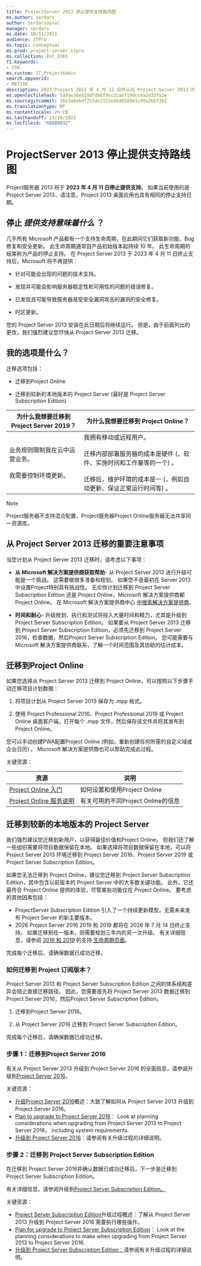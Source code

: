 ```yaml
---
title: ProjectServer 2013 停止提供支持路线图
ms.author: serdars
author: serdarsoysal
manager: serdars
ms.date: 10/11/2021
audience: ITPro
ms.topic: conceptual
ms.prod: project-server-itpro
ms.collection: Ent_O365
f1.keywords:
- CSH
ms.custom: IT_ProjectAdmin
search.appverid:
- MET150
description: 2023 Project 2013 年 4 月 11 日终止对 Project Server 2013 的支持。 使用本文作为指南升级到本地 Project Online或更高版本的 Project Server。
ms.openlocfilehash: 5a9ae38e819dfdb8f9cc2ca3719dccea2d33fa3e
ms.sourcegitcommit: 16e3a6e6df253de1153e46d058941cd9a2bbf2b2
ms.translationtype: MT
ms.contentlocale: zh-CN
ms.lasthandoff: 11/10/2021
ms.locfileid: "60889832"
---
```

# <a name="project-server-2013-end-of-support-roadmap"></a>ProjectServer 2013 停止提供支持路线图

Project服务器 2013 将于 **2023 年 4 月 11 日停止提供支持**。 如果当前使用的是 Project Server 2013，请注意，Project 2013 桌面应用也具有相同的停止支持日期。

## <a name="what-does-end-of-support-mean"></a>停止 *提供支持意味着什么* ？

几乎所有 Microsoft 产品都有一个支持生命周期，在此期间它们获取新功能、Bug 修复和安全更新。 此生命周期通常自产品初始版本起持续 10 年。 此生命周期的结束称为产品的停止支持。 在 Project Server 2013 于 2023 年 4 月 11 日终止支持后，Microsoft 将不再提供：

- 针对可能会出现的问题的技术支持。

- 发现并可能会影响服务器稳定性和可用性的问题的错误修复。

- 已发现且可能导致服务器易受安全漏洞攻击的漏洞的安全修复。

- 时区更新。

您的 Project Server 2013 安装在此日期后将继续运行。 但是，由于前面列出的更改，我们强烈建议您尽快从 Project Server 2013 迁移。

## <a name="what-are-my-options"></a>我的选项是什么？

迁移选项包括：

- 迁移到Project Online

- 迁移到较新的本地版本的 Project Server (最好是 Project Server Subscription Edition) 

|为什么我想要迁移到 Project Server 2019？|为什么我想要迁移到 Project Online？|
|---|---|
|业务规则限制我在云中运营业务。  <br/><br/>  我需要控制环境更新。|我拥有移动或远程用户。<br/><br/>  迁移内部部署服务器的成本是硬件 (、软件、实施时间和工作量等的一个) 。 <br/><br/>  迁移后，维护环境的成本是一 (，例如自动更新、保证正常运行时间等) 。|

> [!NOTE]
> Project服务器不支持混合配置，Project服务器Project Online服务器无法共享同一资源库。

## <a name="important-considerations-for-migrating-from-project-server-2013"></a>从 Project Server 2013 迁移的重要注意事项

当您计划从 Project Server 2013 迁移时，请考虑以下事项：

- **从 Microsoft 解决方案提供商获取帮助**- 从 Project Server 2013 进行升级可能是一个挑战。 这需要做很多准备和规划。 如果您不是最初在 Server 2013 中设置Project特别具有挑战性。 无论你计划迁移到 Project Server Subscription Edition 还是 Project Online，Microsoft 解决方案提供商都Project Online。 在 Microsoft 解决方案提供商中心 [中搜索解决方案提供商](https://go.microsoft.com/fwlink/p/?linkid=841249)。

- **时间和耐心**- 升级规划、执行和测试将投入大量时间和精力，尤其是升级到 Project Server Subscription Edition。 如果要从 Project Server 2013 迁移到 Project Server Subscription Edition，必须先迁移到 Project Server 2016，检查数据，然后Project Server Subscription Edition。 您可能需要与 Microsoft 解决方案提供商联系，了解一个时间范围及其协助的估计成本。

## <a name="migrate-to-project-online"></a>迁移到Project Online

如果您选择从 Project Server 2013 迁移到 Project Online，可以按照以下步骤手动迁移项目计划数据：

1. 将项目计划从 Project Server 2013 保存为 .mpp 格式。

2. 使用 Project Professional 2016、Project Professional 2019 或 Project Online 桌面客户端，打开每个 .mpp 文件，然后保存该文件并将其发布到Project Online。

您可以手动创建PWA配置Project Online (例如，重新创建任何所需的自定义域或企业日历) 。 Microsoft 解决方案提供商也可以帮助完成此过程。

关键资源：

|资源|说明|
|---|---|
|[Project Online 入门](https://support.office.com/article/e3e5f64f-ada5-4f9d-a578-130b2d4e5f11)|如何设置和使用Project Online|
|[Project Online 服务说明](/office365/servicedescriptions/project-online-service-description/project-online-service-description)|有关可用的不同Project Online的信息|

## <a name="migrate-to-a-newer-on-premises-version-of-project-server"></a>迁移到较新的本地版本的 Project Server

我们强烈建议您迁移到新用户，以获得最佳价值和Project Online。 但我们还了解一些组织需要将项目数据保留在本地。 如果选择将项目数据保留在本地，可以将 Project Server 2013 环境迁移到 Project Server 2016、Project Server 2019 或 Project Server Subscription Edition。

如果您无法迁移到 Project Online，建议您迁移到 Project Server Subscription Edition，其中包含以前版本的 Project Server 中的大多数关键功能。 此外，它还最符合 Project Online 提供的体验，尽管某些功能仅在 Project Online。 要考虑的其他因素包括：

- ProjectServer Subscription Edition 引入了一个持续更新模型，无需未来发布 Project Server 的新主要版本。
- 2026 Project Server 2016 2019 和 2019 都将在 2026 年 7 月 14 日终止支持。 如果迁移到任一版本，则需要规划三年内的另一次升级。 有关详细信息，请参阅 [2016 和 2019](/lifecycle/products/project-server-2016) 的支持 [生命周期页面](/lifecycle/products/project-server-2019)。

完成每个迁移后，请确保数据已成功迁移。

### <a name="how-do-i-migrate-to-project-server-subscription-edition"></a>如何迁移到 Project 订阅版本？

Project Server 2013 和 Project Server Subscription Edition 之间的体系结构差异会阻止直接迁移路径。 因此，您需要首先将 Project Server 2013 数据迁移到 Project Server 2016，然后Project Server Subscription Edition。 

1. 迁移到Project Server 2016。

2. 从 Project Server 2016 迁移到 Project Server Subscription Edition。

完成每个迁移后，请确保数据已成功迁移。

### <a name="step-1-migrate-to-project-server-2016"></a>步骤 1：迁移到Project Server 2016

有关从 Project Server 2013 升级到 Project Server 2016 的全面信息，请参阅升级到[Project Server 2016](/project/upgrade-to-project-server-2016)。

关键资源：

- [升级Project Server 2016](/project/upgrade-to-project-server-2016)概述：大致了解如何从 Project Server 2013 升级到 Project Server 2016。
- [Plan to upgrade to Project Server 2016](/project/plan-for-upgrade-to-project-server-2016)： Look at planning considerations when upgrading from Project Server 2013 to Project Server 2016， including system requirements.
- [升级到 Project Server 2016](/project/upgrading-to-project-server-2016)：请参阅有关升级过程的详细说明。

### <a name="step-2-migrate-to-project-server-subscription-edition"></a>步骤 2：迁移到 Project Server Subscription Edition

在迁移到 Project Server 2016并确认数据已成功迁移后，下一步是迁移到 Project Server Subscription Edition。

有关详细信息，请参阅升级到[Project Server Subscription Edition。](/project/upgrade-project-server-subscription-edition)

关键资源：

- [Project Server Subscription Edition](/project/overview-project-server-subscription-edition-upgrade-process)升级过程概述：了解从 Project Server 2013 升级到 Project Server 2016 需要执行哪些操作。
- [Plan for upgrade to Project Server Subscription Edition](/Project/plan-upgrade-project-server-subscription-edition)： Look at the planning considerations to make when upgrading from Project Server 2013 to Project Server 2016.
- [升级到 Project Server Subscription Edition：](/project/how-to-upgrade-project-server-subscription-edition)请参阅有关升级过程的详细说明。


